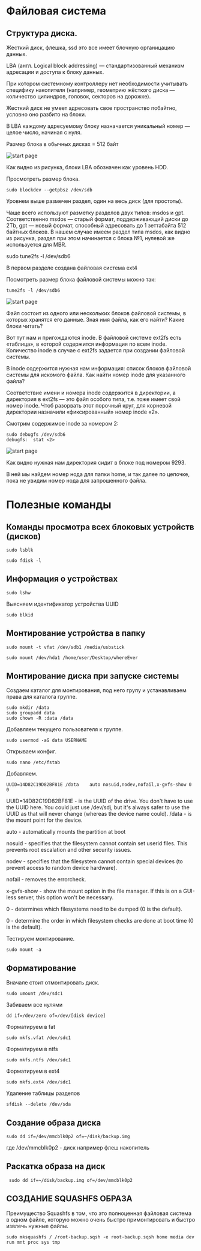 # Файловая система

## Структура диска.

Жесткий диск, флешка, ssd это все имеет блочную органицацию данных.

LBA (англ. Logical block addressing) — стандартизованный механизм адресации и доступа к блоку данных.

При котором системному контроллеру нет необходимости учитывать специфику накопителя (например, геометрию жёсткого диска — количество цилиндров, головок, секторов на дорожке).

Жесткий диск не умеет адресовать свое пространство побайтно, условно оно разбито на блоки. 

В LBA каждому адресуемому блоку назначается уникальный номер — целое число, начиная с нуля.

Размер блока в обычных дисках = 512 байт

![start page]({path-to-subject}/images/1.png)

Как видно из рисунка, блоки LBA обозначен как уровень HDD.

Просмотреть размер блока.

    sudo blockdev --getpbsz /dev/sdb

Уровнем выше размечен раздел, один на весь диск (для простоты). 

Чаще всего используют разметку разделов двух типов: msdos и gpt. Соответственно msdos — старый формат, поддерживающий диски до 2Tb, gpt — новый формат, способный адресовать до 1 зеттабайта 512 байтных блоков. В нашем случае имеем раздел типа msdos, как видно из рисунка, раздел при этом начинается с блока №1, нулевой же используется для MBR.


sudo tune2fs -l /dev/sdb6

В первом разделе создана файловая система ext4

Посмотреть размер блока файловой системы можно так:

    tune2fs -l /dev/sdb6

![start page]({path-to-subject}/images/2.png)

Файл состоит из одного или нескольких блоков файловой системы, в которых хранятся его данные. Зная имя файла, как его найти? Какие блоки читать?


Вот тут нам и пригождаются inode. В файловой системе ext2fs есть «таблица», в которой содержится информация по всем inode. Количество inode в случае с ext2fs задается при создании файловой системы. 

В inode содержится нужная нам информация: список блоков файловой системы для искомого файла. Как найти номер inode для указанного файла?


Соответствие имени и номера inode содержится в директории, а директория в ext2fs — это файл особого типа, т.е. тоже имеет свой номер inode. Чтоб разорвать этот порочный круг, для корневой директории назначили «фиксированный» номер inode «2».

Смотрим содержимое inode за номером 2:

    sudo debugfs /dev/sdb6
    debugfs:  stat <2>

![start page]({path-to-subject}/images/3.png)

Как видно нужная нам директория сидит в блоке под номером 9293.

В ней мы найдем номер нода для папки home, и так далее по цепочке, пока не увидим номер нода для запрошенного файла.

# Полезные команды

## Команды просмотра всех блоковых устройств (дисков)

    sudo lsblk

    sudo fdisk -l

## Информация о устройствах

    sudo lshw

Выясняем идентификатор устройства UUID

    sudo blkid

## Монтирование устройства в папку

    sudo mount -t vfat /dev/sdb1 /media/usbstick 

    sudo mount /dev/hda1 /home/user/Desktop/whereEver



## Монтирование диска при запуске системы

Создаем каталог для монтирования, под него групу и устанавливаем права для каталога группе.

    sudo mkdir /data
    sudo groupadd data
    sudo chown -R :data /data

Добавляем текущего пользователя к группе.

    sudo usermod -aG data USERNAME

Открываем конфиг.

    sudo nano /etc/fstab

Добавляем.

    UUID=14D82C19D82BF81E /data    auto nosuid,nodev,nofail,x-gvfs-show 0 0

UUID=14D82C19D82BF81E - is the UUID of the drive. You don't have to use the UUID here. You could just use /dev/sdj, but it's always safer to use the UUID as that will never change (whereas the device name could).
/data - is the mount point for the device.

auto - automatically mounts the partition at boot 

nosuid - specifies that the filesystem cannot contain set userid files. This prevents root escalation and other security issues.

nodev - specifies that the filesystem cannot contain special devices (to prevent access to random device hardware).

nofail - removes the errorcheck.

x-gvfs-show - show the mount option in the file manager. If this is on a GUI-less server, this option won't be necessary.

0 - determines which filesystems need to be dumped (0 is the default).

0 - determine the order in which filesystem checks are done at boot time (0 is the default).

Тестируем монтирование.

    sudo mount -a

## Форматирование

Вначале стоит отмонтировать диск.

    sudo umount /dev/sdc1

Забиваем все нулями

    dd if=/dev/zero of=/dev/[disk device]

Форматируем в fat

    sudo mkfs.vfat /dev/sdc1

Форматируем в ntfs

    sudo mkfs.ntfs /dev/sdc1

Форматируем в ext4

    sudo mkfs.ext4 /dev/sdc1

Удаление таблицы разделов

    sfdisk --delete /dev/sda

## Создание образа диска 

    sudo dd if=/dev/mmcblk0p2 of=~/disk/backup.img

где /dev/mmcblk0p2 - диск например флеш накопитель


## Раскатка образа на диск

     sudo dd if=~/disk/backup.img of=/dev/mmcblk0p2 

## СОЗДАНИЕ SQUASHFS ОБРАЗА

Преимущество Squashfs в том, что это полноценная файловая система в одном файле, которую можно очень быстро примонтировать и быстро извлечь нужные файлы. 

    sudo mksquashfs / /root-backup.sqsh -e root-backup.sqsh home media dev run mnt proc sys tmp
